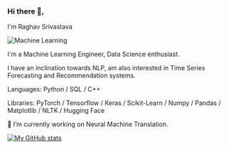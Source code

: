 ### Hi there 👋,

I'm Raghav Srivastava

![Machine Learning](https://pbs.twimg.com/profile_banners/1469129923004538884/1658736319/1500x500)

I'm a Machine Learning Engineer, Data Science enthusiast.

I have an inclination towards NLP, am also interested in Time Series Forecasting and Recommendation systems. 

Languages: Python / SQL / C++ 

Libraries: PyTorch / Tensorflow / Keras / Scikit-Learn / Numpy / Pandas / Matplotlib / NLTK / Hugging Face

🔭 I’m currently working on Neural Machine Translation.

[![My GitHub stats](https://github-readme-stats.vercel.app/api?username=RaghavSrivastava25)](https://github.com/RaghavSrivastava25/github-readme-stats)

